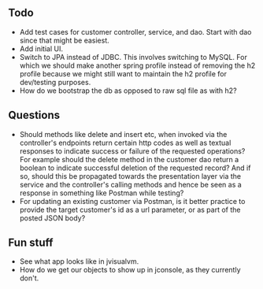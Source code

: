 Todo
---
* Add test cases for customer controller, service, and dao. Start with dao since that might be easiest.
* Add initial UI.
* Switch to JPA instead of JDBC. This involves switching to MySQL. For which we should make
another spring profile instead of removing the h2 profile because we might still
want to maintain the h2 profile for dev/testing purposes.
* How do we bootstrap the db as opposed to raw sql file as with h2?


Questions
---
* Should methods like delete and insert etc, when invoked via the controller's endpoints return certain http codes
as well as textual responses to indicate success or failure of the requested operations? For example should the delete
method in the customer dao return a boolean to indicate successful deletion of the requested record? And if so, should
this be propagated towards the presentation layer via the service and the controller's calling methods and hence
be seen as a response in something like Postman while testing?
* For updating an existing customer via Postman, is it better practice to provide the target customer's id as a url
parameter, or as part of the posted JSON body?

Fun stuff
---
* See what app looks like in jvisualvm.
* How do we get our objects to show up in jconsole, as they currently don't.
